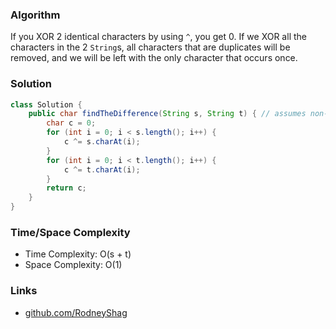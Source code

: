 ### Algorithm

If you XOR 2 identical characters by using `^`, you get 0. If we XOR all the characters in the 2 `String`s, all characters that are duplicates will be removed, and we will be left with the only character that occurs once.

### Solution

```java
class Solution {
    public char findTheDifference(String s, String t) { // assumes non-null input
        char c = 0;
        for (int i = 0; i < s.length(); i++) {
            c ^= s.charAt(i);
        }
        for (int i = 0; i < t.length(); i++) {
            c ^= t.charAt(i);
        }
        return c;
    }
}
```

### Time/Space Complexity

-  Time Complexity: O(s + t)
- Space Complexity: O(1)

### Links

- [github.com/RodneyShag](https://github.com/RodneyShag)

